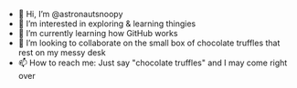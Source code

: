 - 👋 Hi, I’m @astronautsnoopy
- 👀 I’m interested in exploring & learning thingies
- 🌱 I’m currently learning how GitHub works
- 💞️ I’m looking to collaborate on the small box of chocolate truffles that rest on my messy desk
- 📫 How to reach me: Just say "chocolate truffles" and I may come right over

<!---
astronautsnoopy/astronautsnoopy is a ✨ special ✨ repository because its `README.md` (this file) appears on your GitHub profile.
You can click the Preview link to take a look at your changes.
--->
